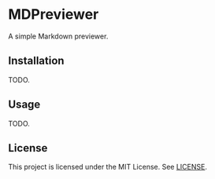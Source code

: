 # MDPreviewer
A simple Markdown previewer.

## Installation
TODO.

## Usage
TODO.

## License
This project is licensed under the MIT License. See [LICENSE](LICENSE).
